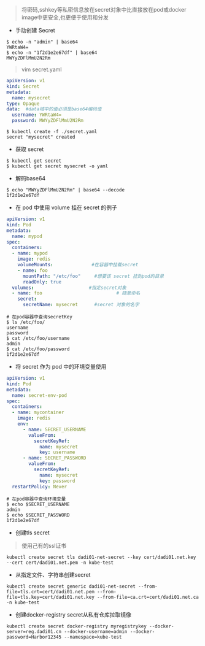 >将密码,sshkey等私密信息放在secret对象中比直接放在pod或docker image中更安全,也更便于使用和分发

* 手动创建 Secret
```
$ echo -n "admin" | base64
YWRtaW4=
$ echo -n "1f2d1e2e67df" | base64
MWYyZDFlMmU2N2Rm
```

>vim secret.yaml
```yml
apiVersion: v1
kind: Secret
metadata:
  name: mysecret
type: Opaque
data:  #data域中的值必须是base64编码值
  username: YWRtaW4=
  password: MWYyZDFlMmU2N2Rm
```
```
$ kubectl create -f ./secret.yaml
secret "mysecret" created
```

* 获取 secret
```
$ kubectl get secret
$ kubectl get secret mysecret -o yaml
```

* 解码base64
```
$ echo "MWYyZDFlMmU2N2Rm" | base64 --decode
1f2d1e2e67df
```

* 在 pod 中使用 volume 挂在 secret 的例子
```yml
apiVersion: v1
kind: Pod
metadata:
  name: mypod
spec:
  containers:
  - name: mypod
    image: redis
    volumeMounts:              #在容器中挂载secret
    - name: foo
      mountPath: "/etc/foo"    	#想要该 secret 挂到pod的目录
      readOnly: true
  volumes:                    #指定secret对象
  - name: foo					        # 随意命名
    secret:
      secretName: mysecret  	#secret 对象的名字
```
```
# 在pod容器中查询secretKey
$ ls /etc/foo/
username
password
$ cat /etc/foo/username
admin
$ cat /etc/foo/password
1f2d1e2e67df
```


* 将 secret 作为 pod 中的环境变量使用
```yml
apiVersion: v1
kind: Pod
metadata:
  name: secret-env-pod
spec:
  containers:
  - name: mycontainer
    image: redis
    env:
      - name: SECRET_USERNAME
        valueFrom:
          secretKeyRef:
            name: mysecret
            key: username
      - name: SECRET_PASSWORD
        valueFrom:
          secretKeyRef:
            name: mysecret
            key: password
  restartPolicy: Never
```
```
# 在pod容器中查询环境变量
$ echo $SECRET_USERNAME
admin
$ echo $SECRET_PASSWORD
1f2d1e2e67df
```

* 创建tls secret
>使用己有的ssl证书
```
kubectl create secret tls dadi01-net-secret --key cert/dadi01.net.key --cert cert/dadi01.net.pem -n kube-test
```

* 从指定文件、字符串创建secret
```
kubectl create secret generic dadi01-net-secret --from-file=tls.crt=cert/dadi01.net.pem --from-file=tls.key=cert/dadi01.net.key --from-file=ca.crt=cert/dadi01.net.ca -n kube-test
```

* 创建docker-registry secret从私有仓库拉取镜像
```
kubectl create secret docker-registry myregistrykey --docker-server=reg.dadi01.cn --docker-username=admin --docker-password=Harbor12345 --namespace=kube-test
```